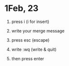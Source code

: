 # 1Feb, 23

1. press i (i for insert)

2. write your merge message

3. press esc (escape)

4. write :wq (write & quit)

5. then press enter

##
